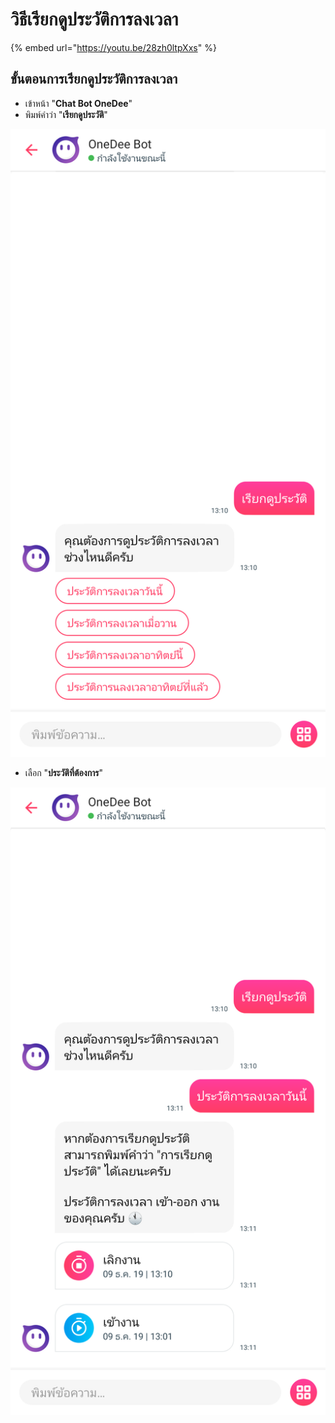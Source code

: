 # วิธีเรียกดูประวัติการลงเวลา

{% embed url="https://youtu.be/28zh0ltpXxs" %}



## ขั้นตอนการเรียกดูประวัติการลงเวลา

* เข้าหน้า "**Chat Bot OneDee**"
* พิมพ์คำว่า "**เรียกดูประวัติ**"   

![](../.gitbook/assets/screenshot_2019-12-09-13-11-10-71_13e02b99a4cd518277d235759b0ee697.png)

* เลือก "**ประวัติที่ต้องการ**"   

![](../.gitbook/assets/screenshot_2019-12-09-13-11-22-23_13e02b99a4cd518277d235759b0ee697%20%281%29.png)





